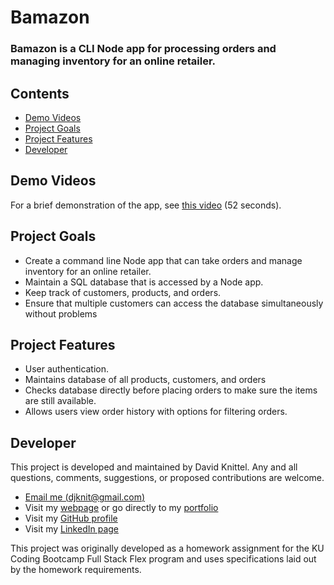 # Bamazon

### Bamazon is a CLI Node app for processing orders and managing inventory for an online retailer.

## Contents
* [Demo Videos](#-demo-videos)
* [Project Goals](#-project-goals)
* [Project Features](#-project-features)
* [Developer](#-developer)

## Demo Videos
For a brief demonstration of the app, see [this video](https://www.youtube.com/watch?v=GGi05Dj_tzY) (52 seconds).

## Project Goals
* Create a command line Node app that can take orders and manage inventory for an online retailer.
* Maintain a SQL database that is accessed by a Node app.
* Keep track of customers, products, and orders.
* Ensure that multiple customers can access the database simultaneously without problems

## Project Features
* User authentication.
* Maintains database of all products, customers, and orders
* Checks database directly before placing orders to make sure the items are still available.
* Allows users view order history with options for filtering orders.

## Developer
This project is developed and maintained by David Knittel. Any and all questions, comments, suggestions, or proposed contributions are welcome.
* [Email me (djknit@gmail.com)](mailto:djknit@gmail.com)
* Visit my [webpage](https://djknit.github.io) or go directly to my [portfolio](https://djknit.github.io/portfolio.html)
* Visit my [GitHub profile](https://github.com/djknit)
* Visit my [LinkedIn page](https://www.linkedin.com/in/djknit/)

This project was originally developed as a homework assignment for the KU Coding Bootcamp Full Stack Flex program and uses specifications laid out by the homework requirements.
